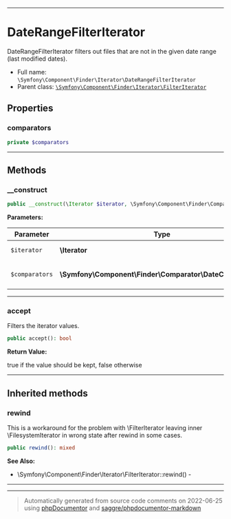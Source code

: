 ***

# DateRangeFilterIterator

DateRangeFilterIterator filters out files that are not in the given date range (last modified dates).



* Full name: `\Symfony\Component\Finder\Iterator\DateRangeFilterIterator`
* Parent class: [`\Symfony\Component\Finder\Iterator\FilterIterator`](./FilterIterator.md)



## Properties


### comparators



```php
private $comparators
```






***

## Methods


### __construct



```php
public __construct(\Iterator $iterator, \Symfony\Component\Finder\Comparator\DateComparator[] $comparators): mixed
```








**Parameters:**

| Parameter | Type | Description |
|-----------|------|-------------|
| `$iterator` | **\Iterator** | The Iterator to filter |
| `$comparators` | **\Symfony\Component\Finder\Comparator\DateComparator[]** | An array of DateComparator instances |




***

### accept

Filters the iterator values.

```php
public accept(): bool
```









**Return Value:**

true if the value should be kept, false otherwise



***


## Inherited methods


### rewind

This is a workaround for the problem with \FilterIterator leaving inner \FilesystemIterator in wrong state after
rewind in some cases.

```php
public rewind(): mixed
```










**See Also:**

* \Symfony\Component\Finder\Iterator\FilterIterator::rewind() - 

***


***
> Automatically generated from source code comments on 2022-06-25 using [phpDocumentor](http://www.phpdoc.org/) and [saggre/phpdocumentor-markdown](https://github.com/Saggre/phpDocumentor-markdown)
